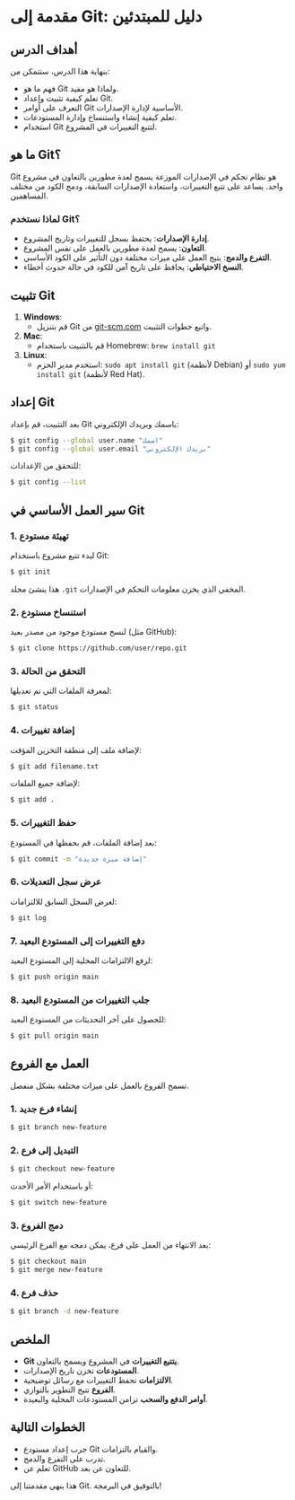 # مقدمة إلى Git: دليل للمبتدئين

## أهداف الدرس
بنهاية هذا الدرس، ستتمكن من:
- فهم ما هو Git ولماذا هو مفيد.
- تعلم كيفية تثبيت وإعداد Git.
- التعرف على أوامر Git الأساسية لإدارة الإصدارات.
- تعلم كيفية إنشاء واستنساخ وإدارة المستودعات.
- استخدام Git لتتبع التغييرات في المشروع.

## ما هو Git؟
Git هو نظام تحكم في الإصدارات الموزعة يسمح لعدة مطورين بالتعاون في مشروع واحد. يساعد على تتبع التغييرات، واستعادة الإصدارات السابقة، ودمج الكود من مختلف المساهمين.

### لماذا نستخدم Git؟
- **إدارة الإصدارات**: يحتفظ بسجل للتغييرات وتاريخ المشروع.
- **التعاون**: يسمح لعدة مطورين بالعمل على نفس المشروع.
- **التفرع والدمج**: يتيح العمل على ميزات مختلفة دون التأثير على الكود الأساسي.
- **النسخ الاحتياطي**: يحافظ على تاريخ آمن للكود في حالة حدوث أخطاء.

## تثبيت Git
1. **Windows**:
   - قم بتنزيل Git من [git-scm.com](https://git-scm.com/downloads) واتبع خطوات التثبيت.
2. **Mac**:
   - قم بالتثبيت باستخدام Homebrew: `brew install git`
3. **Linux**:
   - استخدم مدير الحزم: `sudo apt install git` (لأنظمة Debian) أو `sudo yum install git` (لأنظمة Red Hat).

## إعداد Git
بعد التثبيت، قم بإعداد Git باسمك وبريدك الإلكتروني:
```sh
$ git config --global user.name "اسمك"
$ git config --global user.email "بريدك الإلكتروني"
```
للتحقق من الإعدادات:
```sh
$ git config --list
```

## سير العمل الأساسي في Git
### 1. تهيئة مستودع
لبدء تتبع مشروع باستخدام Git:
```sh
$ git init
```
هذا ينشئ مجلد `.git` المخفي الذي يخزن معلومات التحكم في الإصدارات.

### 2. استنساخ مستودع
لنسخ مستودع موجود من مصدر بعيد (مثل GitHub):
```sh
$ git clone https://github.com/user/repo.git
```

### 3. التحقق من الحالة
لمعرفة الملفات التي تم تعديلها:
```sh
$ git status
```

### 4. إضافة تغييرات
لإضافة ملف إلى منطقة التخزين المؤقت:
```sh
$ git add filename.txt
```
لإضافة جميع الملفات:
```sh
$ git add .
```

### 5. حفظ التغييرات
بعد إضافة الملفات، قم بحفظها في المستودع:
```sh
$ git commit -m "إضافة ميزة جديدة"
```

### 6. عرض سجل التعديلات
لعرض السجل السابق للالتزامات:
```sh
$ git log
```

### 7. دفع التغييرات إلى المستودع البعيد
لرفع الالتزامات المحلية إلى المستودع البعيد:
```sh
$ git push origin main
```

### 8. جلب التغييرات من المستودع البعيد
للحصول على آخر التحديثات من المستودع البعيد:
```sh
$ git pull origin main
```

## العمل مع الفروع
تسمح الفروع بالعمل على ميزات مختلفة بشكل منفصل.

### 1. إنشاء فرع جديد
```sh
$ git branch new-feature
```

### 2. التبديل إلى فرع
```sh
$ git checkout new-feature
```
أو باستخدام الأمر الأحدث:
```sh
$ git switch new-feature
```

### 3. دمج الفروع
بعد الانتهاء من العمل على فرع، يمكن دمجه مع الفرع الرئيسي:
```sh
$ git checkout main
$ git merge new-feature
```

### 4. حذف فرع
```sh
$ git branch -d new-feature
```

## الملخص
- **Git يتتبع التغييرات** في المشروع ويسمح بالتعاون.
- **المستودعات** تخزن تاريخ الإصدارات.
- **الالتزامات** تحفظ التغييرات مع رسائل توضيحية.
- **الفروع** تتيح التطوير بالتوازي.
- **أوامر الدفع والسحب** تزامن المستودعات المحلية والبعيدة.

## الخطوات التالية
- جرب إعداد مستودع Git والقيام بالتزامات.
- تدرب على التفرع والدمج.
- تعلم عن GitHub للتعاون عن بعد.

هذا ينهي مقدمتنا إلى Git. بالتوفيق في البرمجة!

